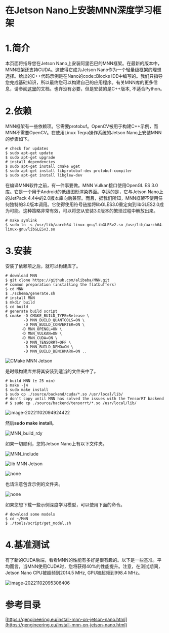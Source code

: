 # 在Jetson Nano上安装MNN深度学习框架

# 1.简介

本页面将指导您在Jetson Nano上安装阿里巴巴的MNN框架。在最新的版本中，MNN框架还支持CUDA。这使得它成为Jetson Nano作为一个轻量级框架的理想选择。给出的C++代码示例是在Nano的code::Blocks IDE中编写的。我们只指导您完成基础知识，所以最终您可以构建自己的应用程序。有关MNN库的更多信息，请参阅[这里](https://www.yuque.com/mnn/en)的文档。也许没有必要，但是安装的是C++版本, 不适合Python。

# 2.依赖

MNN框架有一些依赖项。它需要protobuf。OpenCV被用于构建C++示例，而MNN不需要OpenCV。在使用Linux Tegra操作系统的Jetson Nano上安装MNN的步骤如下。

```shell
# check for updates
$ sudo apt-get update
$ sudo apt-get upgrade
# install dependencies
$ sudo apt-get install cmake wget
$ sudo apt-get install libprotobuf-dev protobuf-compiler
$ sudo apt-get install libglew-dev
```

在编译MNN软件之前，有一件事要做。MNN Vulkan接口使用OpenGL ES 3.0库。它是一个用于Android的低级图形渲染界面。幸运的是，它与Jetson Nano上的JetPack 4.4中的2.0版本库向后兼容。而且，据我们所知，MNN框架不使用任何独特的3.0版本调用。它使得使用符号链接将libGLES3.0重定向到libGLES2.0成为可能。这种策略非常有效，可以将您从安装3.0版本的繁琐过程中解放出来。

```shell
# make symlink
$ sudo ln -s /usr/lib/aarch64-linux-gnu/libGLESv2.so /usr/lib/aarch64-linux-gnu/libGLESv3.so
```

# 3.安装

安装了依赖项之后，就可以构建库了。

```shell
# download MNN
$ git clone https://github.com/alibaba/MNN.git
# common preparation (installing the flatbuffers)
$ cd MNN
$ ./schema/generate.sh
# install MNN
$ mkdir build
$ cd build
# generate build script
$ cmake -D CMAKE_BUILD_TYPE=Release \
        -D MNN_BUILD_QUANTOOLS=ON \
        -D MNN_BUILD_CONVERTER=ON \
       -D MNN_OPENGL=ON \
       -D MNN_VULKAN=ON \
       -D MNN_CUDA=ON \
        -D MNN_TENSORRT=OFF \
        -D MNN_BUILD_DEMO=ON \
        -D MNN_BUILD_BENCHMARK=ON ..
```

![CMake MNN Jetson](https://qengineering.eu/images/cmake-mnn-rdy-jetson2.webp)

是时候构建库并将其安装到适当的文件夹中了。

```shell
# build MNN (± 25 min)
$ make -j4
$ sudo make install
$ sudo cp ./source/backend/cuda/*.so /usr/local/lib/
# don't copy until MNN has solved the issues with the TensorRT backend
# $ sudo cp ./source/backend/tensorrt/*.so /usr/local/lib/
```

![image-20221102094924422](C:\Users\Administrator\AppData\Roaming\Typora\typora-user-images\image-20221102094924422.png)

然后**sudo make install**。

![MNN_build_rdy](https://qengineering.eu/images/install-rdy-mnn-jetson.webp)

如果一切顺利，您的Jetson Nano上有以下文件夹。

![MNN_include](https://qengineering.eu/images/include-MNN.webp)

![lib MNN Jetson](https://qengineering.eu/images/lib-MNN-Jetson.webp)

![none](https://qengineering.eu/images/convert-build-MNN.webp)

也请注意包含示例的文件夹。

![none](https://qengineering.eu/images/Examples-MNN-Jetson.webp)

如果您想下载一些示例深度学习模型，可以使用下面的命令。

```shell
# download some models
$ cd ~/MNN
$ ./tools/script/get_model.sh
```

# 4.基准测试

有了新的CUDA后端，看看MNN的性能有多好是很有趣的。以下是一些基准。平均而言，当MNN使用CUDA时，您将获得40%的性能提升。注意，在测试期间，Jetson Nano CPU被超频到2014.5 MHz, GPU被超频到998.4 MHz。

![image-20221102095306406](C:\Users\Administrator\AppData\Roaming\Typora\typora-user-images\image-20221102095306406.png)

# 参考目录

[https://qengineering.eu/install-mnn-on-jetson-nano.html](https://qengineering.eu/install-mnn-on-jetson-nano.html)